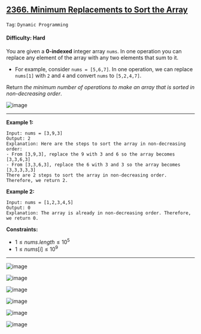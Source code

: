 ## [2366. Minimum Replacements to Sort the Array](https://leetcode.com/problems/minimum-replacements-to-sort-the-array/)

```Tag```: ```Dynamic Programming```

#### Difficulty: Hard

You are given a __0-indexed__ integer array ```nums```. In one operation you can replace any element of the array with any two elements that sum to it.

- For example, consider ```nums = [5,6,7]```. In one operation, we can replace ```nums[1]``` with ```2``` and ```4``` and convert ```nums``` to ```[5,2,4,7]```.

Return _the minimum number of operations to make an array that is sorted in non-decreasing order_.
 
![image](https://github.com/quananhle/Python/assets/35042430/eae5dce1-3661-4520-98d7-d719f524c18b)

---

__Example 1:__
```
Input: nums = [3,9,3]
Output: 2
Explanation: Here are the steps to sort the array in non-decreasing order:
- From [3,9,3], replace the 9 with 3 and 6 so the array becomes [3,3,6,3]
- From [3,3,6,3], replace the 6 with 3 and 3 so the array becomes [3,3,3,3,3]
There are 2 steps to sort the array in non-decreasing order. Therefore, we return 2.
```

__Example 2:__
```
Input: nums = [1,2,3,4,5]
Output: 0
Explanation: The array is already in non-decreasing order. Therefore, we return 0. 
```

__Constraints:__

- $1 \le nums.length \le 10^{5}$
- $1 \le nums[i] \le 10^{9}$

---

![image](https://leetcode.com/problems/minimum-replacements-to-sort-the-array/Figures/2366/1.png)

![image](https://leetcode.com/problems/minimum-replacements-to-sort-the-array/Figures/2366/2.png)

![image](https://leetcode.com/problems/minimum-replacements-to-sort-the-array/Figures/2366/forward.png)

![image](https://leetcode.com/problems/minimum-replacements-to-sort-the-array/Figures/2366/3.png)

![image](https://leetcode.com/problems/minimum-replacements-to-sort-the-array/Figures/2366/4.png)

![image](https://leetcode.com/problems/minimum-replacements-to-sort-the-array/Figures/2366/5.png)
